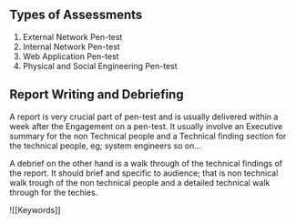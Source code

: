 ## Types of Assessments
1. External Network Pen-test
2. Internal Network Pen-test
3. Web Application Pen-test
4. Physical and Social Engineering Pen-test

## Report Writing and Debriefing

A report is very crucial part of pen-test and is usually delivered within a week after the Engagement
on a pen-test. It usually involve an Executive summary for the non Technical people and a Technical finding section for the technical people, eg; system engineers so on...

A debrief on the other hand is a walk through of the technical findings of the report. It should brief and
specific to audience; that is non technical walk trough of the non technical people and a detailed technical walk through for the techies.


![[Keywords]]